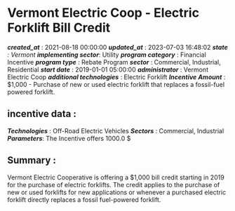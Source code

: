 # Vermont Electric Coop - Electric Forklift Bill Credit 
 ***created_at*** : 2021-08-18 00:00:00 
 ***updated_at*** : 2023-07-03 16:48:02 
 ***state** : Vermont 
 **implementing sector***: Utility 
 ***program category*** : Financial Incentive 
 ***program type*** : Rebate Program 
 ***sector*** : Commercial, Industrial, Residential 
 ***start date*** : 2019-01-01 05:00:00 
 ***administrator*** : Vermont Electric Coop 
 ***additional technologies*** : Electric Forklift 
 ***Incentive Amount*** : $1,000 - Purchase of new or used electric forklift that replaces a fossil-fuel
powered forklift.

 
 ## incentive data : 
 ***Technologies*** : Off-Road Electric Vehicles 
 ***Sectors*** : Commercial, Industrial 
 ***Parameters***: The Incentive offers 1000.0 $ 
 
 ## Summary : 
 Vermont Electric Cooperative is offering a $1,000 bill credit starting in 2019
for the purchase of electric forklifts. The credit applies to the purchase of
new or used forklifts for new applications or whenever a purchased electric
forklift directly replaces a fossil fuel-powered forklift.  

 
 